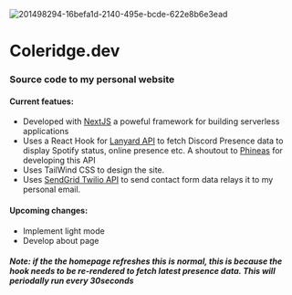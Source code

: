 ![201498294-16befa1d-2140-495e-bcde-622e8b6e3ead](https://user-images.githubusercontent.com/51129378/218395019-17120b26-ad67-46fd-8860-5a01fa3a7cc1.png)

<h1>Coleridge.dev</h1>

### Source code to my personal website

#### Current featues:
- Developed with [NextJS](https://nextjs.org/) a poweful framework for building serverless applications
- Uses a React Hook for [Lanyard API](https://github.com/Phineas/lanyard) to fetch Discord Presence data to display Spotify status, online presence etc. A shoutout to [Phineas](https://github.com/Phineas) for developing this API
- Uses TailWind CSS to design the site. 
- Uses [SendGrid Twilio API](https://sendgrid.com/) to send contact form data relays it to my personal email. 

#### Upcoming changes:
- Implement light mode 
- Develop about page 

##### Note: if the the homepage refreshes this is normal, this is because the hook needs to be re-rendered to fetch latest presence data. This will periodally run every 30seconds
